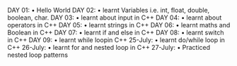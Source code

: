 DAY 01:
  • Hello World
DAY  02:
  • learnt Variables i.e. int,  float, double, boolean, char.
DAY 03:
  • learnt about input in C++
DAY 04:
  • learnt about operators in C++
DAY 05:
  • learnt strings in C++
DAY 06:
  • learnt maths and Boolean in C++
DAY 07:
  • learnt if and else in C++
DAY 08:
  • learnt switch in C++
DAY 09:
  • learnt while loopin C++
25-July:
  • learnt do/while loop in C++
26-July:
  • learnt for and nested loop in C++
27-July:
  • Practiced nested loop patterns

